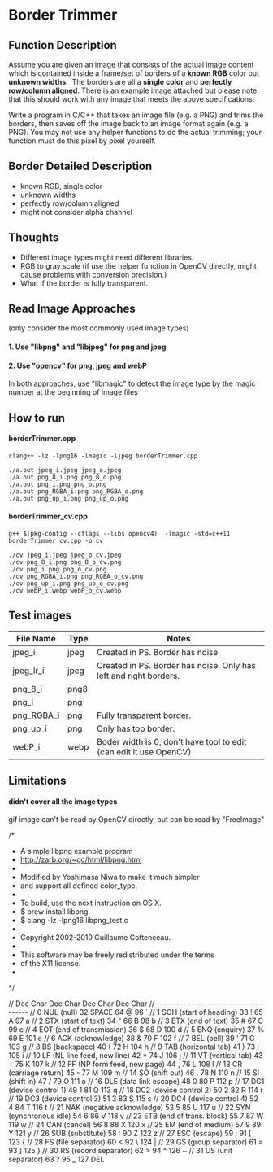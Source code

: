 # Border Trimmer
## Function Description
Assume you are given an image that consists of the actual image content which is contained inside a frame/set of borders of a **known RGB** color but **unknown widths**.  The borders are all a **single color** and **perfectly row/column aligned**. There is an example image attached but please note that this should work with any image that meets the above specifications.

Write a program in C/C++ that takes an image file (e.g. a PNG) and trims the borders, then saves off the image back to an image format again (e.g. a PNG). You may not use any helper functions to do the actual trimming; your function must do this pixel by pixel yourself.

## Border Detailed Description
- known RGB, single color
- unknown widths
- perfectly row/column aligned
- might not consider alpha channel

## Thoughts
- Different image types might need different libraries.
- RGB to gray scale (if use the helper function in OpenCV directly, might cause problems with conversion precision.)
- What if the border is fully transparent.

## Read Image Approaches
(only consider the most commonly used image types)
#### 1. Use "libpng" and "libjpeg" for png and jpeg
#### 2. Use "opencv" for png, jpeg and webP
In both approaches, use "libmagic" to detect the image type by the magic number at the beginning of image files

## How to run
#### borderTrimmer.cpp
```
clang++ -lz -lpng16 -lmagic -ljpeg borderTrimmer.cpp

./a.out jpeg_i.jpeg jpeg_o.jpeg
./a.out png_8_i.png png_8_o.png
./a.out png_i.png png_o.png
./a.out png_RGBA_i.png png_RGBA_o.png
./a.out png_up_i.png png_up_o.png
```
#### borderTrimmer_cv.cpp
```
g++ $(pkg-config --cflags --libs opencv4)  -lmagic -std=c++11 borderTrimmer_cv.cpp -o cv

./cv jpeg_i.jpeg jpeg_o_cv.jpeg
./cv png_8_i.png png_8_o_cv.png
./cv png_i.png png_o_cv.png
./cv png_RGBA_i.png png_RGBA_o_cv.png
./cv png_up_i.png png_up_o_cv.png
./cv webP_i.webp webP_o_cv.webp
```

## Test images
| File Name | Type | Notes |
| ------ | ------ | ------ |
| jpeg_i | jpeg |Created in PS. Border has noise|
| jpeg_lr_i | jpeg |Created in PS. Border has noise. Only has left and right borders.|
| png_8_i | png8 ||
| png_i | png ||
| png_RGBA_i | png |Fully transparent border.|
| png_up_i | png |Only has top border.|
|webP_i|webp|Boder width is 0, don't have tool to edit (can edit it use OpenCV)|

## Limitations
#### didn't cover all the image types
gif image can't be read by OpenCV directly, but can be read by "FreeImage"
















/*
 * A simple libpng example program
 * http://zarb.org/~gc/html/libpng.html
 *
 * Modified by Yoshimasa Niwa to make it much simpler
 * and support all defined color_type.
 *
 * To build, use the next instruction on OS X.
 * $ brew install libpng
 * $ clang -lz -lpng16 libpng_test.c
 *
 * Copyright 2002-2010 Guillaume Cottenceau.
 *
 * This software may be freely redistributed under the terms
 * of the X11 license.
 *
 */

//  Dec  Char                           Dec  Char     Dec  Char     Dec  Char
// ---------                           ---------     ---------     ----------
//   0  NUL (null)                      32  SPACE     64  @         96  `
//   1  SOH (start of heading)          33  !         65  A         97  a
//   2  STX (start of text)             34  "         66  B         98  b
//   3  ETX (end of text)               35  #         67  C         99  c
//   4  EOT (end of transmission)       36  $         68  D        100  d
//   5  ENQ (enquiry)                   37  %         69  E        101  e
//   6  ACK (acknowledge)               38  &         70  F        102  f
//   7  BEL (bell)                      39  '         71  G        103  g
//   8  BS  (backspace)                 40  (         72  H        104  h
//   9  TAB (horizontal tab)            41  )         73  I        105  i
//  10  LF  (NL line feed, new line)    42  *         74  J        106  j
//  11  VT  (vertical tab)              43  +         75  K        107  k
//  12  FF  (NP form feed, new page)    44  ,         76  L        108  l
//  13  CR  (carriage return)           45  -         77  M        109  m
//  14  SO  (shift out)                 46  .         78  N        110  n
//  15  SI  (shift in)                  47  /         79  O        111  o
//  16  DLE (data link escape)          48  0         80  P        112  p
//  17  DC1 (device control 1)          49  1         81  Q        113  q
//  18  DC2 (device control 2)          50  2         82  R        114  r
//  19  DC3 (device control 3)          51  3         83  S        115  s
//  20  DC4 (device control 4)          52  4         84  T        116  t
//  21  NAK (negative acknowledge)      53  5         85  U        117  u
//  22  SYN (synchronous idle)          54  6         86  V        118  v
//  23  ETB (end of trans. block)       55  7         87  W        119  w
//  24  CAN (cancel)                    56  8         88  X        120  x
//  25  EM  (end of medium)             57  9         89  Y        121  y
//  26  SUB (substitute)                58  :         90  Z        122  z
//  27  ESC (escape)                    59  ;         91  [        123  {
//  28  FS  (file separator)            60  <         92  \        124  |
//  29  GS  (group separator)           61  =         93  ]        125  }
//  30  RS  (record separator)          62  >         94  ^        126  ~
//  31  US  (unit separator)            63  ?         95  _        127  DEL
